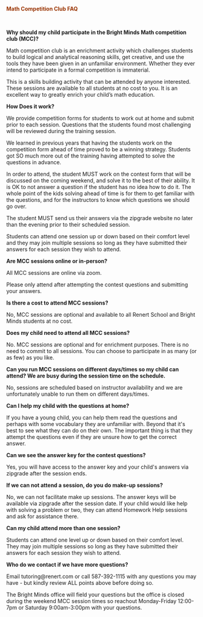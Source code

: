 <p><span style="color: #993300;"><strong>Math Competition Club FAQ</strong></span></p>
<br>
<p><strong>Why should my child participate in the Bright Minds Math competition club (MCC)?</strong></p>
<p><span style="font-weight: 400;">Math competition club is an enrichment activity which challenges students to build logical and analytical reasoning skills, get creative, and use the tools they have been given in an unfamiliar environment. Whether they ever intend to participate in a formal competition is immaterial.&nbsp;</span></p>
<p><span style="font-weight: 400;">This is a skills building activity that can be attended by anyone interested. These sessions are available to all students at no cost to you. It is an excellent way to greatly enrich your child&rsquo;s math education.</span></p>
<p><strong>How Does it work?</strong></p>
<p><span style="font-weight: 400;">We provide competition forms for students to work out at home and submit prior to each session. Questions that the students found most challenging will be reviewed during the training session.</span></p>
<p><span style="font-weight: 400;">We learned in previous years that having the students work on the competition form ahead of time proved to be a winning strategy. Students got SO much more out of the training having attempted to solve the questions in advance.</span></p>
<p><span style="font-weight: 400;">In order to attend, the student MUST work on the contest form that will be discussed on the coming weekend, and solve it to the best of their ability. It is OK to not answer a question if the student has no idea how to do it. The whole point of the kids solving ahead of time is for them to get familiar with the questions, and for the instructors to know which questions we should go over.</span></p>
<p><span style="font-weight: 400;">The student MUST send us their answers via the zipgrade website no later than the evening prior to their scheduled session.</span></p>
<p><span style="font-weight: 400;">Students can attend one session up or down based on their comfort level and they may join multiple sessions so long as they have submitted their answers for each session they wish to attend.</span></p>
<p><strong>Are MCC sessions online or in-person?</strong></p>
<p><span style="font-weight: 400;">All MCC sessions are online via zoom.&nbsp;</span></p>
<p><span style="font-weight: 400;">Please only attend after attempting the contest questions and submitting your answers.</span></p>
<p><strong>Is there a cost to attend MCC sessions?</strong></p>
<p><span style="font-weight: 400;">No, MCC sessions are optional and available to all Renert School and Bright Minds students at no cost.</span></p>
<p><strong>Does my child need to attend all MCC sessions?</strong></p>
<p><span style="font-weight: 400;">No. MCC sessions are optional and for enrichment purposes. There is no need to commit to all sessions. You can choose to participate in as many (or as few) as you like.</span></p>
<p><strong>Can you run MCC sessions on different days/times so my child can attend? We are busy during the session time on the schedule.</strong></p>
<p><span style="font-weight: 400;">No, sessions are scheduled based on instructor availability and we are unfortunately unable to run them on different days/times.</span></p>
<p><strong>Can I help my child with the questions at home?</strong></p>
<p><span style="font-weight: 400;">If you have a young child, you can help them read the questions and perhaps with some vocabulary they are unfamiliar with. Beyond that it's best to see what they can do on their own. The important thing is that they attempt the questions even if they are unsure how to get the correct answer.</span></p>
<p><strong>Can we see the answer key for the contest questions?</strong></p>
<p><span style="font-weight: 400;">Yes, you will have access to the answer key and your child's answers via zipgrade </span><span style="font-weight: 400;">after the session ends</span><span style="font-weight: 400;">.</span></p>
<p><strong>If we can not attend a session, do you do make-up sessions?</strong></p>
<p><span style="font-weight: 400;">No, we can not facilitate make up sessions</span><span style="font-weight: 400;">. The answer keys will be available via zipgrade after the session date. If your child would like help with solving a problem or two, they can attend Homework Help sessions and ask for assistance there.</span></p>

<p><strong>Can my child attend more than one session?</span></strong></p>
<p><span style="font-weight: 400;">Students can attend one level up or down based on their comfort level. They may join multiple sessions so long as they have submitted their answers for each session they wish to attend.</span></p>
  
<p><strong>Who do we contact if we have more questions?</strong></p>
<p><span style="font-weight: 400;">Email </span><span style="font-weight: 400;">tutoring@renert.com</span><span style="font-weight: 400;"> or call 587-392-1115 with any questions you may have - but kindly review ALL points above before doing so.&nbsp;</span></p>
<p><span style="font-weight: 400;">The Bright Minds office will field your questions but the office is closed during the weekend MCC session times so reachout Monday-Friday 12:00-7pm or Saturday 9:00am-3:00pm with your questions.</span></p>


